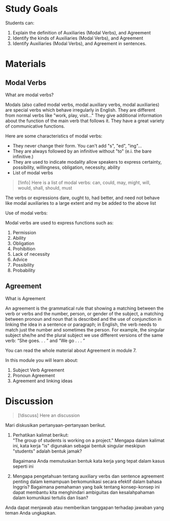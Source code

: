 # Study Goals
Students can:
1. Explain the definition of Auxiliaries (Modal Verbs), and Agreement
2. Identify the kinds of Auxiliaries (Modal Verbs), and Agreement
3. Identify Auxiliaries (Modal Verbs), and Agreement in sentences.

# Materials
## Modal Verbs
What are modal verbs?

Modals (also called modal verbs, modal auxiliary verbs, modal auxiliaries) are special verbs which behave irregularly in English. They are different from normal verbs like "work, play, visit..." They give additional information about the function of the main verb that follows it. They have a great variety of communicative functions.

Here are some characteristics of modal verbs:

- They never change their form. You can't add "s", "ed", "ing"...
- They are always followed by an infinitive without "to" (e.i. the bare infinitive.)
- They are used to indicate modality allow speakers to express certainty, possibility, willingness, obligation, necessity, ability
- List of modal verbs

> [!info] Here is a list of modal verbs:
> can, could, may, might, will, would, shall, should, must

The verbs or expressions dare, ought to, had better, and need not behave like modal auxiliaries to a large extent and my be added to the above list

Use of modal verbs:

Modal verbs are used to express functions such as:

1. Permission
2. Ability
3. Obligation
4. Prohibition
5. Lack of necessity
6. Advice
7. Possibility
8. Probability

## Agreement 
What is Agreement

An agreement is the grammatical rule that showing a matching between the verb or verbs and the number, person, or gender of the subject, a matching between pronoun and noun that is described and the use of conjunction in linking the idea in a sentence or paragraph; in English, the verb needs to match just the number and sometimes the person. For example, the singular subject she/he and the plural subject we use different versions of the same verb: “She goes. . . ” and “We go . . . ”

You can read the whole material about Agreement in module 7.

In this module you will learn about:

1. Subject Verb Agreement
2. Pronoun Agreement
3. Agreement and linking ideas

# Discussion 
>[!discuss] Here an discussion


Mari diskusikan pertanyaan-pertanyaan berikut.


1. Perhatikan kalimat berikut:  
	"The group of students is working on a project." 
	Mengapa dalam kalimat ini, kata kerja "is" digunakan sebagai bentuk singular meskipun "students" adalah bentuk jamak? 
	
	Bagaimana Anda memutuskan bentuk kata kerja yang tepat dalam kasus seperti ini
	
2. Mengapa pengetahuan tentang auxiliary verbs dan sentence agreement penting dalam kemampuan berkomunikasi secara efektif dalam bahasa Inggris? Bagaimana pemahaman yang baik tentang konsep-konsep ini dapat membantu kita menghindari ambiguitas dan kesalahpahaman dalam komunikasi tertulis dan lisan?

Anda dapat menjawab atau memberikan tanggapan terhadap jawaban yang teman Anda ungkapkan.

